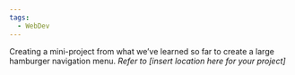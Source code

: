```yaml
---
tags:
  - WebDev
---
```

Creating a mini-project from what we’ve learned so far to create a large hamburger navigation menu.
*Refer to [insert location here for your project]*